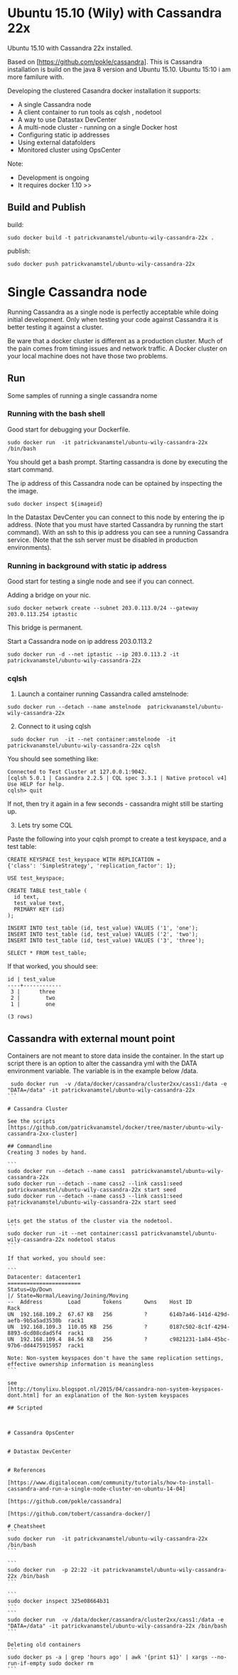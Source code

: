 # Ubuntu 15.10 (Wily) with Cassandra 22x

Ubuntu 15.10 with Cassandra 22x installed.

Based on [https://github.com/pokle/cassandra].
This is Cassandra installation is build on the java 8 version
and Ubuntu 15.10. Ubuntu 15:10 i am more familure with.

Developing the clustered Casandra docker installation it supports:

* A single Cassandra node
* A client container to run tools as cqlsh , nodetool
* A way to use Datastax DevCenter
* A multi-node cluster - running on a single Docker host
* Configuring static ip addresses
* Using external datafolders
* Monitored cluster using OpsCenter

Note:
- Development is ongoing
- It requires docker 1.10 >>


## Build and Publish

build:
```
sudo docker build -t patrickvanamstel/ubuntu-wily-cassandra-22x .
```
publish:
```
sudo docker push patrickvanamstel/ubuntu-wily-cassandra-22x
```

# Single Cassandra node
Running Cassandra as a single node is perfectly acceptable while doing
initial development. Only when testing your code against Cassandra it is
better testing it against a cluster.

Be ware that a docker cluster is different as a production cluster. Much
of the pain comes from timing issues and network traffic. A Docker cluster
on your local machine does not have those two problems.

## Run
Some samples of running a single cassandra nome

### Running with the bash shell
Good start for debugging your Dockerfile.

```
sudo docker run  -it patrickvanamstel/ubuntu-wily-cassandra-22x /bin/bash
```
You should get a bash prompt. Starting cassandra is done by executing the start command.

The ip address of this Cassandra node can be optained by inspecting the the image.

```
sudo docker inspect ${imageid}
```

In the Datastax DevCenter you can connect to this node by entering the ip address. (Note that you must have started Cassandra by running the start command). With an ssh to this ip address you can see a running Cassandra service. (Note that the ssh server must be disabled in production environments).


### Running in background with static ip address
Good start for testing a single node and see if you can connect.

Adding a bridge on your nic.
```
sudo docker network create --subnet 203.0.113.0/24 --gateway 203.0.113.254 iptastic
```
This bridge is permanent.

Start a Cassandra node on ip address 203.0.113.2
```
sudo docker run -d --net iptastic --ip 203.0.113.2 -it patrickvanamstel/ubuntu-wily-cassandra-22x

```

### cqlsh

1. Launch a container running Cassandra called amstelnode:

```
sudo docker run --detach --name amstelnode  patrickvanamstel/ubuntu-wily-cassandra-22x
```

2. Connect to it using cqlsh

```
 sudo docker run  -it --net container:amstelnode  -it patrickvanamstel/ubuntu-wily-cassandra-22x cqlsh
```

You should see something like:
```
Connected to Test Cluster at 127.0.0.1:9042.
[cqlsh 5.0.1 | Cassandra 2.2.5 | CQL spec 3.3.1 | Native protocol v4]
Use HELP for help.
cqlsh> quit

```

If not, then try it again in a few seconds - cassandra might still be starting up.

3. Lets try some CQL

Paste the following into your cqlsh prompt to create a test keyspace, and a test table:

```
CREATE KEYSPACE test_keyspace WITH REPLICATION =
{'class': 'SimpleStrategy', 'replication_factor': 1};

USE test_keyspace;

CREATE TABLE test_table (
  id text,
  test_value text,
  PRIMARY KEY (id)
);

INSERT INTO test_table (id, test_value) VALUES ('1', 'one');
INSERT INTO test_table (id, test_value) VALUES ('2', 'two');
INSERT INTO test_table (id, test_value) VALUES ('3', 'three');

SELECT * FROM test_table;
```

If that worked, you should see:
```
id | test_value
----+------------
 3 |      three
 2 |        two
 1 |        one

(3 rows)
```

## Cassandra with external mount point

Containers are not meant to store data inside the container.
In the start up script there is an option to alter the cassandra yml
with the DATA environment variable. The variable is in the example
below /data.

````
 sudo docker run  -v /data/docker/cassandra/cluster2xx/cass1:/data -e "DATA=/data" -it patrickvanamstel/ubuntu-wily-cassandra-22x
```

# Cassandra Cluster

See the scripts
[https://github.com/patrickvanamstel/docker/tree/master/ubuntu-wily-cassandra-2xx-cluster]

## Commandline
Creating 3 nodes by hand.

```
sudo docker run --detach --name cass1  patrickvanamstel/ubuntu-wily-cassandra-22x
sudo docker run --detach --name cass2 --link cass1:seed  patrickvanamstel/ubuntu-wily-cassandra-22x start seed
sudo docker run --detach --name cass3 --link cass1:seed  patrickvanamstel/ubuntu-wily-cassandra-22x start seed
```

Lets get the status of the cluster via the nodetool.
```
sudo docker run -it --net container:cass1 patrickvanamstel/ubuntu-wily-cassandra-22x nodetool status
```

If that worked, you should see:

```
Datacenter: datacenter1
=======================
Status=Up/Down
|/ State=Normal/Leaving/Joining/Moving
--  Address        Load       Tokens       Owns    Host ID                               Rack
UN  192.168.109.2  67.67 KB   256          ?       614b7a46-141d-429d-aefb-9b5a5ad3530b  rack1
UN  192.168.109.3  110.05 KB  256          ?       0187c502-8c1f-4294-8893-dcd08cdad5f4  rack1
UN  192.168.109.4  84.56 KB   256          ?       c9821231-1a84-45bc-97b6-dd4475915957  rack1

Note: Non-system keyspaces don't have the same replication settings, effective ownership information is meaningless
```

see
[http://tonylixu.blogspot.nl/2015/04/cassandra-non-system-keyspaces-dont.html] for an explanation of the Non-system keyspaces

## Scripted



# Cassandra OpsCenter


# Datastax DevCenter


# References

[https://www.digitalocean.com/community/tutorials/how-to-install-cassandra-and-run-a-single-node-cluster-on-ubuntu-14-04]

[https://github.com/pokle/cassandra]

[https://github.com/tobert/cassandra-docker/]

# Cheatsheet
```
sudo docker run  -it patrickvanamstel/ubuntu-wily-cassandra-22x /bin/bash
```

```
sudo docker run  -p 22:22 -it patrickvanamstel/ubuntu-wily-cassandra-22x /bin/bash
```

```
sudo docker inspect 325e08664b31
```
```
sudo docker run  -v /data/docker/cassandra/cluster2xx/cass1:/data -e "DATA=/data" -it patrickvanamstel/ubuntu-wily-cassandra-22x /bin/bash
```

Deleting old containers
```
sudo docker ps -a | grep 'hours ago' | awk '{print $1}' | xargs --no-run-if-empty sudo docker rm
```

